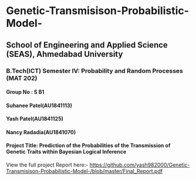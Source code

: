 # Genetic-Transmisison-Probabilistic-Model-
  
## School of Engineering and Applied Science (SEAS), Ahmedabad University
  
###  B.Tech(ICT) Semester IV: Probability and Random Processes (MAT 202)    

#### Group No : S B1  
    
#### Suhanee Patel(AU1841113)      
#### Yash Patel(AU1841125)   
#### Nancy Radadia(AU1841070)
                   
#### Project Title: Prediction of the Probabilities of the Transmission of Genetic Traits within Bayesian Logical Inference


View the full project Report here:- https://github.com/yash982000/Genetic-Transmisison-Probabilistic-Model-/blob/master/Final_Report.pdf
  
  
